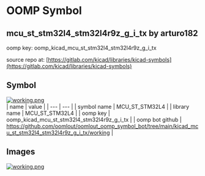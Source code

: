 # OOMP Symbol  
## mcu_st_stm32l4_stm32l4r9z_g_i_tx  by arturo182  
  
oomp key: oomp_kicad_mcu_st_stm32l4_stm32l4r9z_g_i_tx  
  
source repo at: [https://gitlab.com/kicad/libraries/kicad-symbols](https://gitlab.com/kicad/libraries/kicad-symbols)  
## Symbol  
  
[![working.png](working_600.png)](working.png)  
| name | value | 
| --- | --- | 
| symbol name | MCU_ST_STM32L4 | 
| library name | MCU_ST_STM32L4 | 
| oomp key | oomp_kicad_mcu_st_stm32l4_stm32l4r9z_g_i_tx | 
| oomp bot github | https://github.com/oomlout/oomlout_oomp_symbol_bot/tree/main/kicad_mcu_st_stm32l4_stm32l4r9z_g_i_tx/working | 
## Images  
  
[![working.png](working_140.png)](working.png)  
